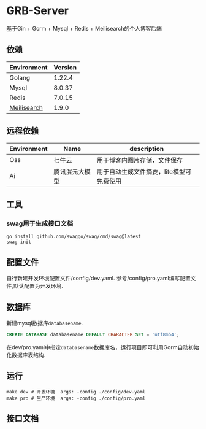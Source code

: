 # GRB-Server
基于Gin + Gorm + Mysql + Redis + Meilisearch的个人博客后端
## 依赖
| Environment                                | Version |
| ------------------------------------------ | ------- |
| Golang                                     | 1.22.4  |
| Mysql                                      | 8.0.37  |
| Redis                                      | 7.0.15  |
| [Meilisearch](https://www.meilisearch.com) | 1.9.0   |
## 远程依赖
| Environment | Name           | description          |
| ----------- | -------------- | -------------------- |
| Oss         | 七牛云          | 用于博客内图片存储，文件保存    |
| Ai          | 腾讯混元大模型  | 用于自动生成文件摘要，lite模型可免费使用   |

## 工具
### swag用于生成接口文档
```
go install github.com/swaggo/swag/cmd/swag@latest
swag init
```
## 配置文件
自行新建开发环境配置文件/config/dev.yaml.
参考/config/pro.yaml编写配置文件,默认配置为开发环境.
## 数据库
新建mysql数据库``databasename``.
```sql
CREATE DATABASE databasename DEFAULT CHARACTER SET = 'utf8mb4';
```
在dev/pro.yaml中指定``databasename``数据库名，运行项目即可利用Gorm自动初始化数据库表结构.
## 运行
```shell
make dev # 开发环境  args: -config ./config/dev.yaml
make pro # 生产环境  args: -config ./config/pro.yaml
```
## 接口文档

